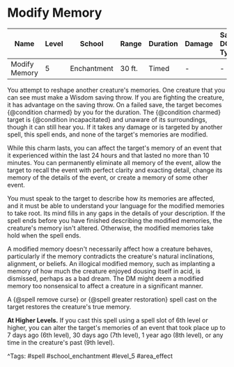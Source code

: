 # Modify Memory

| Name | Level | School | Range | Duration | Damage | Save DC & Type |
|------|-------|--------|-------|----------|--------|----------------|
| Modify Memory | 5 | Enchantment | 30 ft. | Timed | - | - |

You attempt to reshape another creature's memories. One creature that you can see must make a Wisdom saving throw. If you are fighting the creature, it has advantage on the saving throw. On a failed save, the target becomes {@condition charmed} by you for the duration. The {@condition charmed} target is {@condition incapacitated} and unaware of its surroundings, though it can still hear you. If it takes any damage or is targeted by another spell, this spell ends, and none of the target's memories are modified.

While this charm lasts, you can affect the target's memory of an event that it experienced within the last 24 hours and that lasted no more than 10 minutes. You can permanently eliminate all memory of the event, allow the target to recall the event with perfect clarity and exacting detail, change its memory of the details of the event, or create a memory of some other event.

You must speak to the target to describe how its memories are affected, and it must be able to understand your language for the modified memories to take root. Its mind fills in any gaps in the details of your description. If the spell ends before you have finished describing the modified memories, the creature's memory isn't altered. Otherwise, the modified memories take hold when the spell ends.

A modified memory doesn't necessarily affect how a creature behaves, particularly if the memory contradicts the creature's natural inclinations, alignment, or beliefs. An illogical modified memory, such as implanting a memory of how much the creature enjoyed dousing itself in acid, is dismissed, perhaps as a bad dream. The DM might deem a modified memory too nonsensical to affect a creature in a significant manner.

A {@spell remove curse} or {@spell greater restoration} spell cast on the target restores the creature's true memory.

**At Higher Levels.** If you cast this spell using a spell slot of 6th level or higher, you can alter the target's memories of an event that took place up to 7 days ago (6th level), 30 days ago (7th level), 1 year ago (8th level), or any time in the creature's past (9th level).

^Tags: #spell #school_enchantment #level_5 #area_effect
